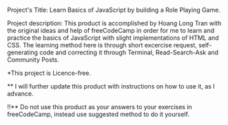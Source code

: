 Project's Title: Learn Basics of JavaScript by building a Role Playing Game.

Project description:
This product is accomplished by Hoang Long Tran with the original ideas and help of freeCodeCamp in order for me to learn and practice the basics of JavaScript with slight implementations of HTML and CSS.
The learning method here is through short excercise request, self-generating code and correcting it through Terminal, Read-Search-Ask and Community Posts. 

*This project is Licence-free.

** I will further update this product with instructions on how to use it, as I advance.

!!** Do not use this product as your answers to your exercises in freeCodeCamp, instead use suggested method to do it yourself.
